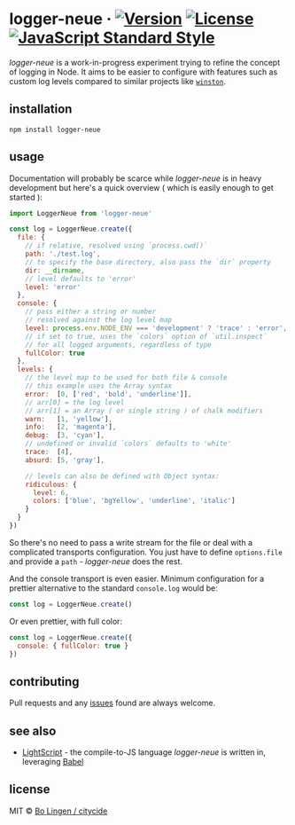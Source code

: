 # logger-neue &middot; [![Version](https://img.shields.io/npm/v/logger-neue.svg?style=flat-square&maxAge=3600)](https://www.npmjs.com/package/logger-neue) [![License](https://img.shields.io/npm/l/logger-neue.svg?style=flat-square&maxAge=3600)](https://www.npmjs.com/package/logger-neue) [![JavaScript Standard Style](https://img.shields.io/badge/code%20style-standard-brightgreen.svg?style=flat-square&maxAge=3600)](https://standardjs.com)

_logger-neue_ is a work-in-progress experiment trying to refine
the concept of logging in Node. It aims to be easier to configure
with features such as custom log levels compared to similar projects
like [`winston`](https://github.com/winstonjs/winston).

## installation

```console
npm install logger-neue
```

## usage

Documentation will probably be scarce while _logger-neue_ is in heavy development but here's a quick overview ( which is easily enough to get started ):

```js
import LoggerNeue from 'logger-neue'

const log = LoggerNeue.create({
  file: {
    // if relative, resolved using `process.cwd()`
    path: './test.log',
    // to specify the base directory, also pass the `dir` property
    dir: __dirname,
    // level defaults to 'error'
    level: 'error'
  },
  console: {
    // pass either a string or number
    // resolved against the log level map
    level: process.env.NODE_ENV === 'development' ? 'trace' : 'error',
    // if set to true, uses the `colors` option of `util.inspect`
    // for all logged arguments, regardless of type
    fullColor: true
  },
  levels: {
    // the level map to be used for both file & console
    // this example uses the Array syntax
    error:  [0, ['red', 'bold', 'underline']],
    // arr[0] = the log level
    // arr[1] = an Array ( or single string ) of chalk modifiers
    warn:   [1, 'yellow'],
    info:   [2, 'magenta'],
    debug:  [3, 'cyan'],
    // undefined or invalid `colors` defaults to 'white'
    trace:  [4],
    absurd: [5, 'gray'],

    // levels can also be defined with Object syntax:
    ridiculous: {
      level: 6,
      colors: ['blue', 'bgYellow', 'underline', 'italic']
    }
  }
})
```

So there's no need to pass a write stream for the file or deal
with a complicated transports configuration. You just have to
define `options.file` and provide a `path` - _logger-neue_ does
the rest.

And the console transport is even easier. Minimum configuration
for a prettier alternative to the standard `console.log` would be:

```js
const log = LoggerNeue.create()
```

Or even prettier, with full color:

```js
const log = LoggerNeue.create({
  console: { fullColor: true }
})
```

## contributing

Pull requests and any [issues](https://github.com/citycide/stunsail/issues)
found are always welcome.

## see also

- [LightScript](http://www.lightscript.org) - the compile-to-JS language _logger-neue_ is written in, leveraging [Babel](https://babeljs.io)

## license

MIT © [Bo Lingen / citycide](https://github.com/citycide)
